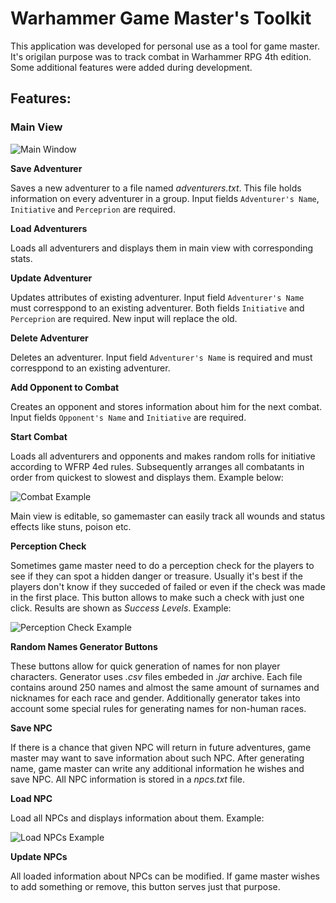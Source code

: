# Warhammer Game Master's Toolkit
This application was developed for personal use as a tool for game master. It's origilan purpose was to track combat in Warhammer RPG 4th edition. Some additional features were added during development.

## Features:
### Main View
![Main Window](https://i.ibb.co/r6v642D/GMT-Main-Screen.png)

**Save Adventurer**

Saves a new adventurer to a file named *adventurers.txt*. This file holds information on every adventurer in a group. Input fields ```Adventurer's Name```, ```Initiative``` and ```Perceprion``` are required.

**Load Adventurers**

Loads all adventurers and displays them in main view with corresponding stats.

**Update Adventurer**

Updates attributes of existing adventurer. Input field ```Adventurer's Name``` must corresppond to an existing adventurer. Both fields ```Initiative``` and ```Perceprion``` are required. New input will replace the old.

**Delete Adventurer**

Deletes an adventurer. Input field ```Adventurer's Name``` is required and must corresppond to an existing adventurer.

**Add Opponent to Combat**

Creates an opponent and stores information about him for the next combat. Input fields ```Opponent's Name``` and ```Initiative``` are required.

**Start Combat**

Loads all adventurers and opponents and makes random rolls for initiative according to WFRP 4ed rules. Subsequently arranges all combatants in order from quickest to slowest and displays them. Example below:

![Combat Example](https://i.ibb.co/f0N2DQ9/GMT-Combat-Example.png)

Main view is editable, so gamemaster can easily track all wounds and status effects like stuns, poison etc.

**Perception Check**

Sometimes game master need to do a perception check for the players to see if they can spot a hidden danger or treasure. Usually it's best if the players don't know if they succeded of failed or even if the check was made in the first place. This button allows to make such a check with just one click. Results are shown as *Success Levels*. Example:

![Perception Check Example](https://i.ibb.co/6gmJXkr/GMT-Perception-Check.png)

**Random Names Generator Buttons**

These buttons allow for quick generation of names for non player characters. Generator uses *.csv* files embeded in *.jar* archive. Each file contains around 250 names and almost the same amount of surnames and nicknames for each race and gender. Additionally generator takes into account some special rules for generating names for non-human races.

**Save NPC**

If there is a chance that given NPC will return in future adventures, game master may want to save information about such NPC. After generating name, game master can write any additional information he wishes and save NPC. All NPC information is stored in a *npcs.txt* file.

**Load NPC**

Load all NPCs and displays information about them. Example:

![Load NPCs Example](https://i.ibb.co/SvQ0k0t/GMT-Load-NPCs.png)

**Update NPCs**

All loaded information about NPCs can be modified. If game master wishes to add something or remove, this button serves just that purpose.
